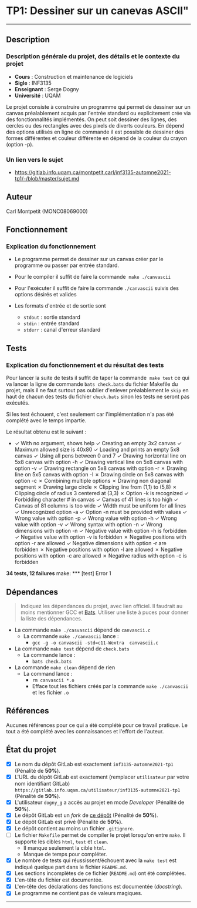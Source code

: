 # TP1: Dessiner sur un canevas ASCII"

---

## Description

### Description générale du projet, des détails et le contexte du projet

- **Cours** : Construction et maintenance de logiciels
- **Sigle** : INF3135
- **Enseignant** : Serge Dogny
- **Université** : UQAM

Le projet consiste à construire un programme qui permet de dessiner sur un canvas préalablement acquis par l'entrée standard ou explicitement crée via des fonctionnalités implémentés. On peut soit dessiner des lignes, des cercles ou des rectangles avec des pixels de diverts couleurs. En dépend des options utilisés en ligne de commande il est possible de dessiner des formes différentes et couleur différente en dépend de la couleur du crayon (option -p). 

### Un lien vers le sujet

- https://gitlab.info.uqam.ca/montpetit.carl/inf3135-automne2021-tp1/-/blob/master/sujet.md

## Auteur

Carl Montpetit (MONC08069000)

## Fonctionnement

### Explication du fonctionnement

- Le programme permet de dessiner sur un canvas créer par le programme ou passer par entrée standard.

- Pour le compiler il suffit de faire la commande  `make ./canvascii`
- Pour l'exécuter il suffit de faire la commande `./canvascii` suivis des options désirés et valides
- Les formats d'entrée et de sortie sont 
  - `stdout` : sortie standard
  - `stdin` : entrée standard
  - `stderr` : canal d'erreur standard

## Tests

### Explication du fonctionnement et du résultat des tests

Pour lancer la suite de tests il suffit de taper la commande  `make test` ce qui va lancer la ligne de commande `bats check.bats` du fichier Makefile du projet, mais il ne faut surtout pas oublier d'enlever préalablement le `skip` en haut de chacun des tests du fichier `check.bats` sinon les tests ne seront pas exécutés. 

Si les test échouent, c'est seulement car l'implémentation n'a pas été complété avec le temps impartie.

Le résultat obtenu est le suivant :

-  ✓ With no argument, shows help
   ✓ Creating an empty 3x2 canvas
   ✓ Maximum allowed size is 40x80
   ✓ Loading and prints an empty 5x8 canvas
   ✓ Using all pens between 0 and 7
   ✓ Drawing horizontal line on 5x8 canvas with option -h
   ✓ Drawing vertical line on 5x8 canvas with option -v
   ✓ Drawing rectangle on 5x8 canvas with option -r
   ✗ Drawing line on 5x5 canvas with option -l
   ✗ Drawing circle on 5x8 canvas with option -c
   ✗ Combining multiple options
   ✗ Drawing non diagonal segment
   ✗ Drawing large circle
   ✗ Clipping line from (1,1) to (5,8)
   ✗ Clipping circle of radius 3 centered at (3,3)
   ✗ Option -k is recognized
   ✓ Forbidding character # in canvas
   ✓ Canvas of 41 lines is too high
   ✓ Canvas of 81 columns is too wide
   ✓ Width must be uniform for all lines
   ✓ Unrecognized option -a
   ✓ Option -n must be provided with values
   ✓ Wrong value with option -p
   ✓ Wrong value with option -h
   ✓ Wrong value with option -v
   ✓ Wrong syntax with option -n
   ✓ Wrong dimensions with option -n
   ✓ Negative value with option -h is forbidden
   ✓ Negative value with option -v is forbidden
   ✗ Negative positions with option -r are allowed
   ✓ Negative dimensions with option -r are forbidden
   ✗ Negative positions with option -l are allowed
   ✗ Negative positions with option -c are allowed
   ✗ Negative radius with option -c is forbidden

  **34 tests, 12 failures**
  make: *** [test] Error 1

## Dépendances

> Indiquez les dépendances du projet, avec lien officiel. Il faudrait au moins
> mentionner GCC et [Bats](https://github.com/bats-core/bats-core). Utiliser une
> liste à puces pour donner la liste des dépendances.

- La commande `make ./casvascii` dépend de `canvascii.c` 
  - La commande `make ./canvascii` lance :
    - `gcc -g -o canvascii -std=c11-Wextra  canvascii.c `
- La commande `make test` dépend de `check.bats` 
  - La commande lance :
    - `bats check.bats`
- La commande `make clean` dépend de rien
  - La command lance : 
    - `rm canvascii *.o`
    - Efface tout les fichiers créés par la commande `make ./canvascii` et les fichier `.o` 

## Références

Aucunes références pour ce qui a été complété pour ce travail pratique. Le tout a été complété avec les connaissances et l'effort de l'auteur.

## État du projet

* [x] Le nom du dépôt GitLab est exactement `inf3135-automne2021-tp1` (Pénalité de
  **50%**).
* [x] L'URL du dépôt GitLab est exactement (remplacer `utilisateur` par votre
  nom identifiant GitLab) `https://gitlab.info.uqam.ca/utilisateur/inf3135-automne2021-tp1`
  (Pénalité de **50%**).
* [x] L'utilisateur `dogny_g` a accès au projet en mode *Developer*
  (Pénalité de **50%**).
* [x] Le dépôt GitLab est un *fork* de [ce
  dépôt](https://gitlab.info.uqam.ca/dogny_g/tp1-inf3135-a21)
  (Pénalité de **50%**).
* [x] Le dépôt GitLab est privé (Pénalité de **50%**).
* [x] Le dépôt contient au moins un fichier `.gitignore`.
* [ ] Le fichier `Makefile` permet de compiler le projet lorsqu'on entre
  `make`. Il supporte les cibles `html`, `test` et `clean`.
  - Il manque seulement la cible `html`.
  - Manque de temps pour compléter.
* [x] Le nombre de tests qui réussissent/échouent avec la `make test` est
  indiqué quelque part dans le fichier `README.md`.
* [x] Les sections incomplètes de ce fichier (`README.md`) ont été complétées.
* [x] L'en-tête du fichier est documentée.
* [x] L'en-tête des déclarations des fonctions est documentée (*docstring*).
* [x] Le programme ne contient pas de valeurs magiques.

---

